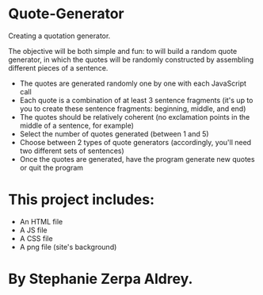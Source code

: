 # Quote-Generator
Creating a quotation generator.

The objective will be both simple and fun: to will build a random quote generator, in which the quotes will be randomly constructed by assembling different pieces of a sentence.

- The quotes are generated randomly one by one with each JavaScript call
- Each quote is a combination of at least 3 sentence fragments (it's up to you to create these sentence fragments: beginning, middle, and end)
- The quotes should be relatively coherent (no exclamation points in the middle of a sentence, for example)
- Select the number of quotes generated (between 1 and 5)
- Choose between 2 types of quote generators (accordingly, you'll need two different sets of sentences)
- Once the quotes are generated, have the program generate new quotes or quit the program


# This project includes:
- An HTML file 
- A JS file 
- A CSS file
- A png file (site's background)


# By Stephanie Zerpa Aldrey.
